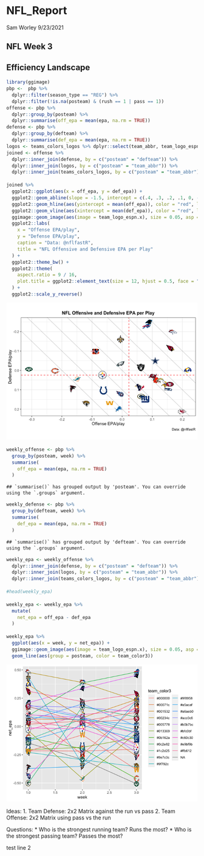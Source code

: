 NFL\_Report
================
Sam Worley
9/23/2021

## NFL Week 3

## Efficiency Landscape

``` r
library(ggimage)
pbp <-  pbp %>%
  dplyr::filter(season_type == "REG") %>%
  dplyr::filter(!is.na(posteam) & (rush == 1 | pass == 1))
offense <- pbp %>%
  dplyr::group_by(posteam) %>%
  dplyr::summarise(off_epa = mean(epa, na.rm = TRUE))
defense <- pbp %>%
  dplyr::group_by(defteam) %>%
  dplyr::summarise(def_epa = mean(epa, na.rm = TRUE))
logos <- teams_colors_logos %>% dplyr::select(team_abbr, team_logo_espn)
joined <- offense %>%
  dplyr::inner_join(defense, by = c("posteam" = "defteam")) %>%
  dplyr::inner_join(logos, by = c("posteam" = "team_abbr")) %>%
  dplyr::inner_join(teams_colors_logos, by = c("posteam" = "team_abbr"))

joined %>%
  ggplot2::ggplot(aes(x = off_epa, y = def_epa)) +
  ggplot2::geom_abline(slope = -1.5, intercept = c(.4, .3, .2, .1, 0, -.1, -.2, -.3), alpha = .2) +
  ggplot2::geom_hline(aes(yintercept = mean(off_epa)), color = "red", linetype = "dashed") +
  ggplot2::geom_vline(aes(xintercept = mean(def_epa)), color = "red", linetype = "dashed") +
  ggimage::geom_image(aes(image = team_logo_espn.x), size = 0.05, asp = 16 / 9) +
  ggplot2::labs(
    x = "Offense EPA/play",
    y = "Defense EPA/play",
    caption = "Data: @nflfastR",
    title = "NFL Offensive and Defensive EPA per Play"
  ) +
  ggplot2::theme_bw() +
  ggplot2::theme(
    aspect.ratio = 9 / 16,
    plot.title = ggplot2::element_text(size = 12, hjust = 0.5, face = "bold")
  ) +
  ggplot2::scale_y_reverse()
```

![](NFL-Report_files/figure-gfm/unnamed-chunk-1-1.png)<!-- -->

``` r
weekly_offense <- pbp %>%
  group_by(posteam, week) %>%
  summarise(
    off_epa = mean(epa, na.rm = TRUE)
  )
```

    ## `summarise()` has grouped output by 'posteam'. You can override using the `.groups` argument.

``` r
weekly_defense <- pbp %>%
  group_by(defteam, week) %>%
  summarise(
    def_epa = mean(epa, na.rm = TRUE)
  )
```

    ## `summarise()` has grouped output by 'defteam'. You can override using the `.groups` argument.

``` r
weekly_epa <- weekly_offense %>%
  dplyr::inner_join(defense, by = c("posteam" = "defteam")) %>%
  dplyr::inner_join(logos, by = c("posteam" = "team_abbr")) %>%
  dplyr::inner_join(teams_colors_logos, by = c("posteam" = "team_abbr"))

#head(weekly_epa)

weekly_epa <- weekly_epa %>%
  mutate(
    net_epa = off_epa - def_epa
  )

weekly_epa %>%
  ggplot(aes(x = week, y = net_epa)) +
  ggimage::geom_image(aes(image = team_logo_espn.x), size = 0.05, asp = 16 / 9) + 
  geom_line(aes(group = posteam, color = team_color3))
```

![](NFL-Report_files/figure-gfm/net-1.png)<!-- -->

Ideas: 1. Team Defense: 2x2 Matrix against the run vs pass 2. Team
Offense: 2x2 Matrix using pass vs the run

Questions: \* Who is the strongest running team? Runs the most? \* Who
is the strongest passing team? Passes the most?

test line 2
